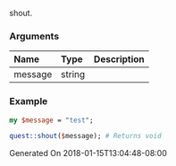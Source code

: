 shout.
### Arguments
**Name**|**Type**|**Description**
:---|:---|:---
message|string|

### Example

```perl
my $message = "test";

quest::shout($message); # Returns void
```


Generated On 2018-01-15T13:04:48-08:00
